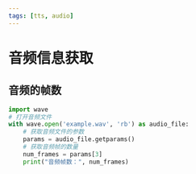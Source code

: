```yaml
---
tags: [tts, audio]
---
```


# 音频信息获取

## 音频的帧数

```python
import wave
# 打开音频文件
with wave.open('example.wav', 'rb') as audio_file:
	# 获取音频文件的参数
	params = audio_file.getparams()
	# 获取音频帧的数量
	num_frames = params[3]
	print("音频帧数：", num_frames)
```

